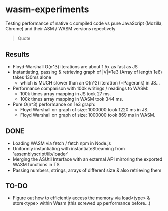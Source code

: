 # wasm-experiments
Testing performance of native c compiled code vs pure JavaScript (Mozilla, Chrome) and their ASM / WASM versions repectively

> Quote

## Results

* Floyd-Warshall O(n^3) iterations are about 1.5x as fast as JS
* Instantiating, passing & retrieving graph of |V|=1e3 (Array of length 1e6) takes 130ms alone
  - which is MUCH slower than an O(n^2) iteration (=Pagerank) in JS...
* Performance comparison with 100k writings / readings to WASM:
  - 100k times array mapping in JS took 27 ms.
  - 100k times array mapping in WASM took 344 ms.
* Pure O(n^3) performance on 1e3 graph:
  - Floyd Warshall on graph of size: 1000000 took 1220 ms in JS.
  - Floyd Warshall on graph of size: 1000000 took 869 ms in WASM.


## DONE

* Loading WASM via fetch / fetch npm in Node.js
* Uniformly instantiating with instantiateStreaming from 'assemblyscript/lib/loader'
* Merging the ASUtil Interface with an external API mirroring the exported WASM functions in TS
* Passing numbers, strings, arrays of different size & also retrieving them

## TO-DO

* Figure out how to efficiently access the memory via load\<type> & store\<type> within Wasm (this screwed up performance before...)
